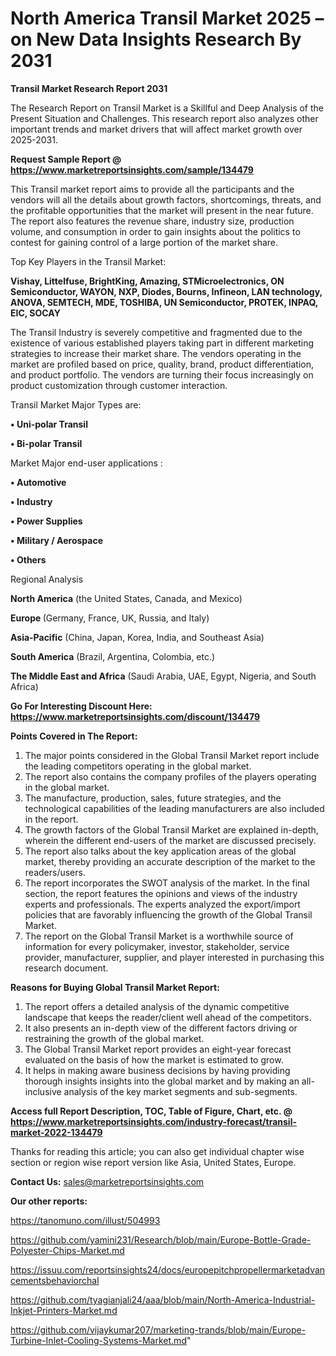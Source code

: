 # North America Transil Market 2025 – on New Data Insights Research By 2031

<strong>Transil Market Research Report 2031</strong>

The Research Report on Transil Market is a Skillful and Deep Analysis of the Present Situation and Challenges. This research report also analyzes other important trends and market drivers that will affect market growth over 2025-2031.

<strong>Request Sample Report @ <a href=https://www.marketreportsinsights.com/sample/134479>https://www.marketreportsinsights.com/sample/134479</a></strong>

This Transil market report aims to provide all the participants and the vendors will all the details about growth factors, shortcomings, threats, and the profitable opportunities that the market will present in the near future. The report also features the revenue share, industry size, production volume, and consumption in order to gain insights about the politics to contest for gaining control of a large portion of the market share.

Top Key Players in the Transil Market:

<strong>Vishay, Littelfuse, BrightKing, Amazing, STMicroelectronics, ON Semiconductor, WAYON, NXP, Diodes, Bourns, Infineon, LAN technology, ANOVA, SEMTECH, MDE, TOSHIBA, UN Semiconductor, PROTEK, INPAQ, EIC, SOCAY</strong>

The Transil Industry is severely competitive and fragmented due to the existence of various established players taking part in different marketing strategies to increase their market share. The vendors operating in the market are profiled based on price, quality, brand, product differentiation, and product portfolio. The vendors are turning their focus increasingly on product customization through customer interaction.

Transil Market Major Types are:

<strong>• Uni-polar Transil

• Bi-polar Transil</strong>

Market Major end-user applications :

<strong>• Automotive

• Industry

• Power Supplies

• Military / Aerospace

• Others</strong>

Regional Analysis

</u><strong><b>North America</b></strong> (the United States, Canada, and Mexico)

<strong><b>Europe </b></strong>(Germany, France, UK, Russia, and Italy)

<strong><b>Asia-Pacific</b></strong> (China, Japan, Korea, India, and Southeast Asia)

<strong><b>South America</b></strong> (Brazil, Argentina, Colombia, etc.)

<strong><b>The Middle East and Africa</b></strong> (Saudi Arabia, UAE, Egypt, Nigeria, and South Africa)

<strong>Go For Interesting Discount Here: <a href=https://www.marketreportsinsights.com/discount/134479>https://www.marketreportsinsights.com/discount/134479</a></strong>

<strong>Points Covered in The Report:</strong>
<ol>
  <li>The major points considered in the Global Transil Market report include the leading competitors operating in the global market.</li>
  <li>The report also contains the company profiles of the players operating in the global market.</li>
  <li>The manufacture, production, sales, future strategies, and the technological capabilities of the leading manufacturers are also included in the report.</li>
  <li>The growth factors of the Global Transil Market are explained in-depth, wherein the different end-users of the market are discussed precisely.</li>
  <li>The report also talks about the key application areas of the global market, thereby providing an accurate description of the market to the readers/users.</li>
  <li>The report incorporates the SWOT analysis of the market. In the final section, the report features the opinions and views of the industry experts and professionals. The experts analyzed the export/import policies that are favorably influencing the growth of the Global Transil Market.</li>
  <li>The report on the Global Transil Market is a worthwhile source of information for every policymaker, investor, stakeholder, service provider, manufacturer, supplier, and player interested in purchasing this research document.</li>
</ol>
<strong>Reasons for Buying Global Transil Market Report:</strong>

<ol>
  <li>The report offers a detailed analysis of the dynamic competitive landscape that keeps the reader/client well ahead of the competitors.</li>
  <li>It also presents an in-depth view of the different factors driving or restraining the growth of the global market.</li>
  <li>The Global Transil Market report provides an eight-year forecast evaluated on the basis of how the market is estimated to grow.</li>
  <li>It helps in making aware business decisions by having providing thorough insights insights into the global market and by making an all-inclusive analysis of the key market segments and sub-segments.</li>
</ol>
<strong>Access full Report Description, TOC, Table of Figure, Chart, etc. @ <a href=https://www.marketreportsinsights.com/industry-forecast/transil-market-2022-134479>https://www.marketreportsinsights.com/industry-forecast/transil-market-2022-134479</a></strong>


Thanks for reading this article; you can also get individual chapter wise section or region wise report version like Asia, United States, Europe.

<strong>Contact Us:</strong>
sales@marketreportsinsights.com

<strong>Our other reports:</strong>

<a href=https://tanomuno.com/illust/504993>https://tanomuno.com/illust/504993</a>

<a href=https://github.com/yamini231/Research/blob/main/Europe-Bottle-Grade-Polyester-Chips-Market.md>https://github.com/yamini231/Research/blob/main/Europe-Bottle-Grade-Polyester-Chips-Market.md</a>

<a href=https://issuu.com/reportsinsights24/docs/europepitchpropellermarketadvancementsbehaviorchal>https://issuu.com/reportsinsights24/docs/europepitchpropellermarketadvancementsbehaviorchal</a>

<a href=https://github.com/tyagianjali24/aaa/blob/main/North-America-Industrial-Inkjet-Printers-Market.md>https://github.com/tyagianjali24/aaa/blob/main/North-America-Industrial-Inkjet-Printers-Market.md</a>

<a href=https://github.com/vijaykumar207/marketing-trands/blob/main/Europe-Turbine-Inlet-Cooling-Systems-Market.md>https://github.com/vijaykumar207/marketing-trands/blob/main/Europe-Turbine-Inlet-Cooling-Systems-Market.md</a>"
